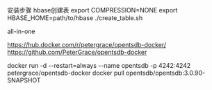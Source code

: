 安装步骤
hbase创建表
export COMPRESSION=NONE 
export HBASE_HOME=path/to/hbase
./create_table.sh

all-in-one

https://hub.docker.com/r/petergrace/opentsdb-docker/
https://github.com/PeterGrace/opentsdb-docker

docker run -d --restart=always --name opentsdb -p 4242:4242 petergrace/opentsdb-docker
docker pull opentsdb/opentsdb:3.0.90-SNAPSHOT

